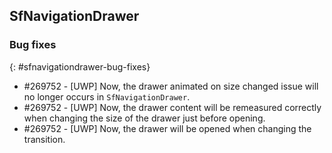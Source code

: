 ## SfNavigationDrawer

### Bug fixes
{: #sfnavigationdrawer-bug-fixes}

* \#269752 - [UWP] Now, the drawer animated on size changed issue will no longer occurs in `SfNavigationDrawer`.
* \#269752 - [UWP] Now, the drawer content will be remeasured correctly when changing the size of the drawer just before opening.  
* \#269752 - [UWP] Now, the drawer will be opened when changing the transition.